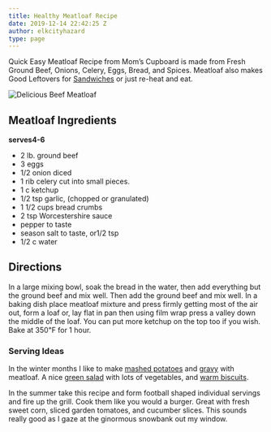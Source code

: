 ```yaml
---
title: Healthy Meatloaf Recipe
date: 2019-12-14 22:42:25 Z
author: elkcityhazard
type: page
---
```


Quick Easy Meatloaf Recipe from Mom&#8217;s Cupboard is made from Fresh Ground Beef, Onions, Celery, Eggs, Bread, and Spices. Meatloaf also makes Good Leftovers for [Sandwiches][1] or just re-heat and eat.

![Delicious Beef Meatloaf][2] 

## Meatloaf Ingredients

**serves4-6**

  * 2 lb. ground beef
  * 3 eggs
  * 1/2 onion diced
  * 1 rib celery cut into small pieces.
  * 1 c ketchup
  * 1/2 tsp garlic, (chopped or granulated)
  * 1 1/2 cups bread crumbs
  * 2 tsp Worcestershire sauce
  * pepper to taste
  * season salt to taste, or1/2 tsp
  * 1/2 c water

## Directions

In a large mixing bowl, soak the bread in the water, then add everything but the ground beef and mix well. Then add the ground beef and mix well. In a baking dish place meatloaf mixture and press firmly getting most of the air out, form a loaf or, lay flat in pan then using film wrap press a valley down the middle of the loaf. You can put more ketchup on the top too if you wish. Bake at 350&#8457; for 1 hour.

### Serving Ideas

In the winter months I like to make [mashed potatoes][3] and [gravy][4] with meatloaf. A nice [green salad][5] with lots of vegetables, and [warm biscuits][6].

In the summer take this recipe and form football shaped individual servings and fire up the grill. Cook them like you would a burger. Great with fresh sweet corn, sliced garden tomatoes, and cucumber slices. This sounds really good as I gaze at the ginormous snowbank out my window.

 [1]: /wordpress/sandwich-recipes/
 [2]: http://www.quick-e-recipes.com/sitebuildercontent/sitebuilderpictures/IMG_0800_1024.jpg
 [3]: /wordpress/recipes-for-special-occasions-and-events/homemade-mashed-potatoes-recipe/
 [4]: /wordpress/institutional-recipes-for-200/easy-side-dishes/easy-gravy-recipe/
 [5]: /wordpress/vegetables-and-salad-recipes/
 [6]: /wordpress/easy-breakfast-recipes/fresh-homemade-biscuits/